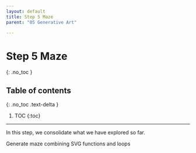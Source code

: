 ```yaml
---
layout: default
title: Step 5 Maze
parent: "05 Generative Art"

---
```


# Step 5 Maze
{: .no_toc }

## Table of contents
{: .no_toc .text-delta }

1. TOC
{:toc}

---

In this step, we consolidate what we have explored so far.

Generate maze combining SVG functions and loops